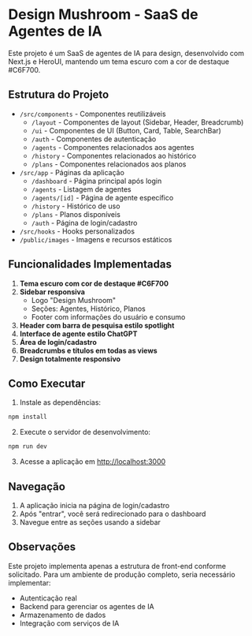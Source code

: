 # Design Mushroom - SaaS de Agentes de IA

Este projeto é um SaaS de agentes de IA para design, desenvolvido com Next.js e HeroUI, mantendo um tema escuro com a cor de destaque #C6F700.

## Estrutura do Projeto

- `/src/components` - Componentes reutilizáveis
  - `/layout` - Componentes de layout (Sidebar, Header, Breadcrumb)
  - `/ui` - Componentes de UI (Button, Card, Table, SearchBar)
  - `/auth` - Componentes de autenticação
  - `/agents` - Componentes relacionados aos agentes
  - `/history` - Componentes relacionados ao histórico
  - `/plans` - Componentes relacionados aos planos
- `/src/app` - Páginas da aplicação
  - `/dashboard` - Página principal após login
  - `/agents` - Listagem de agentes
  - `/agents/[id]` - Página de agente específico
  - `/history` - Histórico de uso
  - `/plans` - Planos disponíveis
  - `/auth` - Página de login/cadastro
- `/src/hooks` - Hooks personalizados
- `/public/images` - Imagens e recursos estáticos

## Funcionalidades Implementadas

1. **Tema escuro com cor de destaque #C6F700**
2. **Sidebar responsiva**
   - Logo "Design Mushroom"
   - Seções: Agentes, Histórico, Planos
   - Footer com informações do usuário e consumo
3. **Header com barra de pesquisa estilo spotlight**
4. **Interface de agente estilo ChatGPT**
5. **Área de login/cadastro**
6. **Breadcrumbs e títulos em todas as views**
7. **Design totalmente responsivo**

## Como Executar

1. Instale as dependências:
```bash
npm install
```

2. Execute o servidor de desenvolvimento:
```bash
npm run dev
```

3. Acesse a aplicação em [http://localhost:3000](http://localhost:3000)

## Navegação

1. A aplicação inicia na página de login/cadastro
2. Após "entrar", você será redirecionado para o dashboard
3. Navegue entre as seções usando a sidebar

## Observações

Este projeto implementa apenas a estrutura de front-end conforme solicitado. Para um ambiente de produção completo, seria necessário implementar:

- Autenticação real
- Backend para gerenciar os agentes de IA
- Armazenamento de dados
- Integração com serviços de IA
